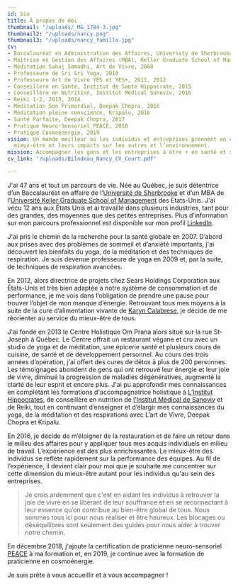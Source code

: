 ```yaml
---
id: bio
title: À propos de moi
thumbnail: "/uploads/_MG_1784-3.jpg"
thumbnail2: "/uploads/nancy.png"
thumbnail3: "/uploads/nancy_famille.jpg"
cv:
- Baccalauréat en Administration des Affaires, University de Sherbrooke, 1994
- Maitrise en Gestion des Affaires (MBA), Keller Graduate School of Management, 2005
- Méditation Sahaj Samadhi, Art de Vivre, 2008
- Professeure de Sri Sri Yoga, 2010
- Professeure Art de Vivre YES et YES+, 2011, 2012
- Conseillère en Santé, Institut de Santé Hippocrate, 2015
- Conseillère en Nutrition, Institut Médical Sanoviv, 2016
- Reiki 1-2, 2013, 2014
- Méditation Son Primordial, Deepak Chopra, 2016
- Méditation pleine conscience, Kripalu, 2016
- Santé Parfaite, Deepak Chopra, 2017
- Pratique Neuro-Sensoriel PEACE, 2018
- Pratique Cosmoénergie, 2019
vision: Un monde meilleur où les individus et entreprises prennent en charge leur
  mieux-être et leurs impacts sur les autres et l’environnement.
mission: Accompagner les gens et les entreprises à être + en santé et se réaliser.
cv_link: "/uploads/Bilodeau_Nancy_CV_Court.pdf"

---
```

J'ai 47 ans et tout un parcours de vie. Née au Québec, je suis détentrice d’un Baccalauréat en affaire de l’[Université de Sherbrooke](https://www.usherbrooke.ca/) et d’un MBA de l’[Université Keller Graduate School of Management](https://www.keller.edu/) des Etats-Unis. J'ai vécu 12 ans aux États Unis et ai travaillé dans plusieurs industries, tant pour des grandes, des moyennes que des petites entreprises. Plus d’information sur mon parcours professionnel est disponible sur mon profil [LinkedIn](https://www.linkedin.com/in/nancybilodeau/).

J'ai pris le chemin de la recherche pour la santé globale en 2007. D’abord aux prises avec des problèmes de sommeil et d’anxiété importants, j'ai découvert les bienfaits du yoga, de la méditation et des techniques de respiration. Je suis devenue professeure de yoga en 2009 et, par la suite, de techniques de respiration avancées.

En 2012, alors directrice de projets chez Sears Holdings Corporation aux États-Unis et très bien adaptée à notre système de consommation et de performance, je me vois dans l’obligation de prendre une pause pour trouver l’objet de mon manque d’énergie. Retrouvant tous mes moyens à la suite de la cure d’alimentation vivante de [Karyn Calabrese](https://karynraw.com/), je décide de me réorienter au service du mieux-être de tous.

J'ai fondé en 2013 le Centre Holistique Om Prana alors situé sur la rue St-Joseph à Québec. Le Centre offrait un restaurant végane et cru avec un studio de yoga et de méditation, une épicerie santé et plusieurs cours de cuisine, de santé et de développement personnel. Au cours des trois années d’opération, j'ai offert des cures de détox à plus de 200 personnes. Les témoignages abondent de gens qui ont retrouvé leur énergie et leur joie de vivre, diminué la progression de maladies dégénératives, augmenté la clarté de leur esprit et encore plus. J'ai pu approfondir mes connaissances en complétant les formations d'accompagnatrice holistique à [L’Institut Hippocrates](https://hippocratesinst.org/), de conseillère en nutrition de [l’Institut Médical de Sanoviv](http://www.sanoviv.com/) et de Reiki, tout en continuant d’enseigner et d’élargir mes connaissances du yoga, de la méditation et des respirations avec L’art de Vivre, Deepak Chopra et Kripalu.

En 2016, je décide de m’éloigner de la restauration et de faire un retour dans le milieu des affaires pour y appliquer tous mes acquis individuels en milieu de travail. L’expérience est des plus enrichissantes. Le mieux-être des individus se reflète rapidement sur la performance des équipes. Au fil de l’expérience, il devient clair pour moi que je souhaite me concentrer sur cette dimension du mieux-être autant pour les individus qu'au sein des entreprises.

> Je crois ardemment que c'est en aidant les individus à retrouver la joie de vivre en se libérant de leur souffrance et en se reconnectant à leur essence qu’on contribue au bien-être global de tous. Nous sommes tous ici pour nous réaliser et être heureux. Les blocages ou déséquilibres sont seulement des guides pour nous aider à trouver notre chemin.

En décembre 2018, j'ajoute la certification de praticienne neuro-sensoriel [PEACE](http://stephanedrouet.com/) à ma formation et, en 2019, je continue avec la formation de praticienne en cosmoénergie.

Je suis prête à vous accueillir et à vous accompagner !